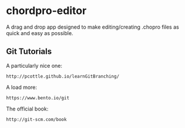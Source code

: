 chordpro-editor
===============

A drag and drop app designed to make editing/creating .chopro files as quick and easy as possible.

## Git Tutorials

  A particularly nice one:

    http://pcottle.github.io/learnGitBranching/

  A load more:

    https://www.bento.io/git

  The official book:

    http://git-scm.com/book
